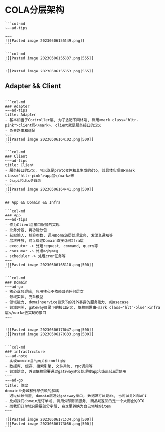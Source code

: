# COLA分层架构

````col
```col-md
~~~ad-tips

~~~
![[Pasted image 20230506155549.png]]
```

```col-md
![[Pasted image 20230506155337.png|555]]
```

![[Pasted image 20230506155353.png|555]]
````
## Adapter && Client
````col

```col-md
### Adapter
~~~ad-tips
title: Adapter
- 基本相当于Controller层, 为了适配不同终端, 调用<mark class="hltr-pink">client层</mark>, client就是服务接口的定义
- 负责路由和适配
~~~
![[Pasted image 20230506164102.png|500]]
```

```col-md
### Client
~~~ad-tips
title: Client
- 服务接口的定义, 可以说是proto文件和其生成的dto, 其具体实现由<mark class="hltr-pink">app层</mark>来
- 分api和dto等目录
~~~
![[Pasted image 20230506164441.png|500]]
```

````
	## App && Domain && Infra
````col
```col-md
### App
~~~ad-tips
- 作为Client层接口服务的实现
- 业务分包, 再功能分包
- 获取输入, 校验参数, 调用Domain层处理业务, 发消息通知等
- 层次开放, 可以绕过Domain直接访问Ifra层
- executor -> 处理request, command, query等
- consumer -> 处理mq的msg
- scheduler -> 处理cron任务等
~~~
![[Pasted image 20230506165310.png|500]]
```

```col-md
### Domain
~~~ad-go
- 核心业务逻辑, 应用核心不依赖其他任何层次
- 领域实体, 充血模型
- 领域能力, domainservice目录下的对外暴露的服务能力, 如usecase
- 领域网关, gateway目录下的接口定义, 依赖倒置由<mark class="hltr-blue">infra层</mark>去实现的接口
~~~


![[Pasted image 20230506170047.png|500]]
![[Pasted image 20230506170333.png|500]]
```

```col-md
### infrastructure
~~~ad-note
- 实现Domain层的网关和config等
- 数据库, 缓存, 搜索引擎, 文件系统, rpc调用等
- 领域防腐, 外部依赖需要通过gateway转义处理被app和domain层使用
~~~
~~~ad-go
title: 防腐
domain业务域和外部依赖的解耦
- 通过依赖倒置, domain层通过gateway接口, 数据源可以是db, 也可以是外部API
- 比如我们domain是订单域, 调用外部商品服务, 商品域返回的是一个大而全的DTO
- 而我们订单域只需要部分字段, 在这里转换为自己领域的item
~~~

![[Pasted image 20230506171534.png|500]]
![[Pasted image 20230506173056.png|500]]
```

````



